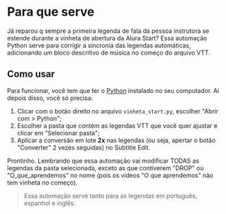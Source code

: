 
# Para que serve

Já reparou q sempre a primeira legenda de fala da pessoa instrutora se estende durante a vinheta de abertura da Alura Start? Essa automação Python serve para corrigir a sincronia das legendas automáticas, adicionando um bloco descritivo de música no começo do arquivo VTT. 

## Como usar

Para funcionar, você tem que ter o [Python](https://www.python.org/downloads/) instalado no seu computador. Ai depois disso, você só precisa:

1. Clicar com o botão direito no arquivo `vinheta_start.py`, escolher "Abrir com > Python";
2. Escolher a pasta que contém as legendas VTT que você quer ajustar e clicar em "Selecionar pasta";
3. Aplicar a conversão em lote **2x** nas legendas (ou seja, apertar o botão "Converter" 2 vezes seguidas) no Subtitle Edit.

Prontinho. Lembrando que essa automação vai modificar TODAS as legendas da pasta selecionada, exceto as que contiverem "DROP" ou "O_que_aprendemos" no nome (pois os vídeos "O que aprendemos" não tem vinheta no começo).

> Essa automação serve tanto para as legendas em português, espanhol e inglês.
